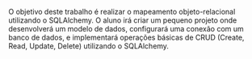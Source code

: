 O objetivo deste trabalho é realizar o mapeamento objeto-relacional utilizando o SQLAlchemy. O aluno irá criar um pequeno projeto onde desenvolverá um modelo de dados, configurará uma conexão com um banco de dados, e implementará operações básicas de CRUD (Create, Read, Update, Delete) utilizando o SQLAlchemy.
